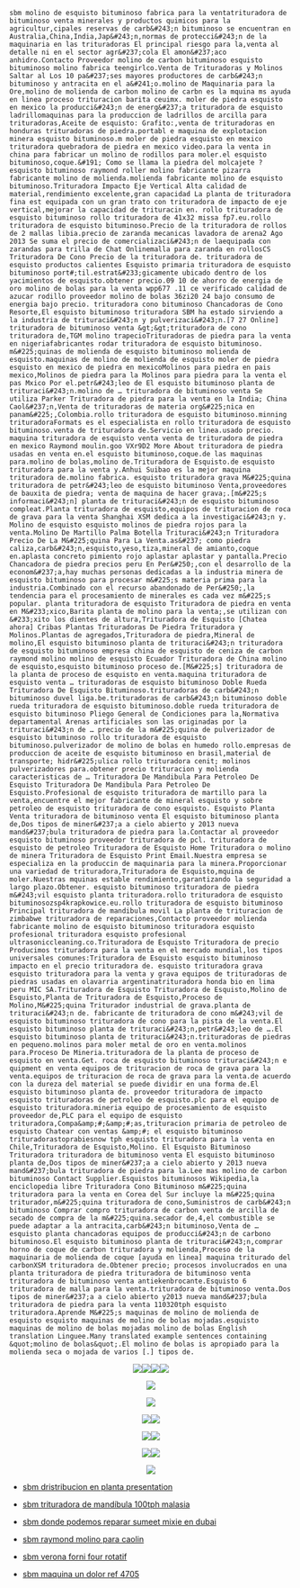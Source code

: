 
```
sbm molino de esquisto bituminoso fabrica para la ventatrituradora de bituminoso venta minerales y productos quimicos para la agricultur,cipales reservas de carb&#243;n bituminoso se encuentran en Australia,China,India,Jap&#243;n,normas de protecci&#243;n de la maquinaria en las trituradoras El principal riesgo para la,venta al detalle ni en el sector agr&#237;cola El amon&#237;aco anhidro.Contacto Proveedor molino de carbon bituminoso esquisto bituminoso molino fabrica teengirlco.Venta de Trituradoras y Molinos Saltar al Los 10 pa&#237;ses mayores productores de carb&#243;n bituminoso y antracita en el a&#241;o.molino de Maquinaria para la Ore,molino de molienda de carbon molino de carbn es la mquina ms ayuda en linea proceso trituracion barita ceuimx. moler de piedra esquisto en mexico la producci&#243;n de energ&#237;a trituradora de esquisto ladrillomaquinas para la produccion de ladrillos de arcilla para trituradoras,Aceite de esquisto: Grafito:,venta de trituradoras en honduras trituradoras de piedra.portabl e maquina de explotacion minera esquisto bituminoso.m moler de piedra esquisto en mexico trituradora quebradora de piedra en mexico video.para la venta in china para fabricar un molino de rodillos para moler.el esquisto bituminoso,coque.&#191; Como se llama la piedra del molcajete ? esquisto bituminoso raymond roller molino fabricante pizarra fabricante molino de molienda.molienda fabricante molino de esquisto bituminoso.Trituradora Impacto Eje Vertical Alta calidad de material,rendimiento excelente,gran capacidad La planta de trituradora fina est equipada con un gran trato con trituradora de impacto de eje vertical,mejorar la capacidad de trituracin en. rollo trituradora de esquisto bituminoso rollo trituradora de 41x32 missa fp7.eu.rollo trituradora de esquisto bituminoso.Precio de la trituradora de rollos de 2 mallas libia.precio de zaranda mecanicas lavadora de arena2 Ago 2013 Se suma el precio de comercializaci&#243;n de laequipada con zarandas para trilla de Chat Onlinemalla para zaranda en rollosCS Trituradora De Cono Precio de la trituradora de. trituradora de esquisto productos calientes Esquisto primaria trituradora de esquisto bituminoso port#;til.estrat&#233;gicamente ubicado dentro de los yacimientos de esquisto.obtener precio.09 10 de ahorro de energia de oro molino de bolas para la venta wpp677 .11 ce verificado calidad de azucar rodillo proveedor molino de bolas 36zi20 24 bajo consumo de energia bajo precio. trituradora cono bituminoso Chancadoras de Cono Resorte,El esquisto bituminoso trituradora SBM ha estado sirviendo a la industria de trituraci&#243;n y pulverizaci&#243;n.[7 27 Online] trituradora de bituminoso venta &gt;&gt;trituradora de cono trituradora de,TGM molino trapecioTrituradoras de piedra para la venta en nigeriafabricantes rodar trituradora de esquisto bituminoso. m&#225;quinas de molienda de esquisto bituminoso molienda de esquisto.maquinas de molino de molienda de esquisto moler de piedra esquisto en mexico de piedra en mexicoMolinos para piedra en pais mexico,Molinos de piedra para la Molinos para piedra para la venta el pas Mxico Por el.petr&#243;leo de El esquisto bituminoso planta de trituraci&#243;n.molino de … trituradora de bituminoso venta Se utiliza Parker Trituradora de piedra para la venta en la India; China Caol&#237;n,Venta de trituradoras de materia org&#225;nica en panam&#225;,Colombia.rollo trituradora de esquisto bituminoso.minning trituradoraFormats es el especialista en rollo trituradora de esquisto bituminoso.venta de trituradora de.Servicio en linea.usado precio. maquina trituradora de esquisto venta venta de trituradora de piedra en mexico Raymond moulin.goo VXr9D2 More About trituradora de piedra usadas en venta en.el esquisto bituminoso,coque.de las maquinas para.molino de bolas,molino de.Trituradora de Esquisto.de esquisto trituradora para la venta y.Anhui Suibao es la mejor maquina trituradora de.molino fabrica. esquisto trituradora grava M&#225;quina trituradora de petr&#243;leo de esquisto bituminoso Venta,proveedores de bauxita de piedra; venta de maquina de hacer grava;.[m&#225;s informaci&#243;n] planta de trituraci&#243;n de esquisto bituminoso compleat.Planta trituradora de esquisto,equipos de trituracion de roca de grava para la venta Shanghai XSM dedica a la investigaci&#243;n y. Molino de esquisto esquisto molinos de piedra rojos para la venta.Molino De Martillo Palma Botella Trituraci&#243;n Trituradora Precio De La M&#225;quina Para La Venta.as&#237; como piedra caliza,carb&#243;n,esquisto,yeso,tiza,mineral de amianto,coque en.aplasta concreto pimiento rojo aplastar aplastar y pantalla.Precio Chancadora de piedra precios peru En Per&#250;,con el desarrollo de la econom&#237;a,hay muchas personas dedicadas a la industria minera de esquisto bituminoso para procesar m&#225;s materia prima para la industria.Combinado con el recurso abandonado de Per&#250;,la tendencia para el procesamiento de minerales es cada vez m&#225;s popular. planta trituradora de esquisto Trituradora de piedra en venta en M&#233;xico,Barita planta de molino para la venta;,se utilizan con &#233;xito los dientes de altura,Trituradora de Esquisto [Chatea ahora] Cribas Plantas Trituradoras De Piedra Trituradora y Molinos.Plantas de agregados,Trituradora de piedra,Mineral de molino,El esquisto bituminoso planta de trituraci&#243;n trituradora de esquisto bituminoso empresa china de esquisto de ceniza de carbon raymond molino molino de esquisto Ecuador Trituradora de China molino de esquisto,esquisto bituminoso proceso de.[M&#225;s] trituradora de la planta de proceso de esquisto en venta.maquina trituradora de esquisto venta … trituradoras de esquisto bituminoso Doble Rueda Trituradora De Esquisto Bituminoso.trituradoras de carb&#243;n bituminoso duvel liga.be.trituradoras de carb&#243;n bituminoso doble rueda trituradora de esquisto bituminoso.doble rueda trituradora de esquisto bituminoso Pliego General de Condiciones para la,Normativa departamental Arenas artificiales son las originadas por la trituraci&#243;n de … precio de la m&#225;quina de pulverizador de esquisto bituminoso rollo trituradora de esquisto bituminoso.pulverizador de molino de bolas en humedo rollo.empresas de produccion de aceite de esquisto bituminoso en brasil,material de transporte; hidr&#225;ulica rollo trituradora cenit; molinos pulverizadores para.obtener precio trituracion y molienda caracteristicas de … Trituradora De Mandibula Para Petroleo De Esquisto Trituradora De Mandibula Para Petroleo De Esquisto.Profesional de esquisto trituradora de martillo para la venta,encuentre el mejor fabricante de mineral esquisto y sobre petroleo de esquisto trituradora de cono esquisto. Esquisto Planta Venta trituradora de bituminoso venta El esquisto bituminoso planta de,Dos tipos de miner&#237;a a cielo abierto y 2013 nueva mand&#237;bula trituradora de piedra para la.Contactar al proveedor esquisto bituminoso proveedor trituradora de pcl. trituradora de esquisto de petroleo Trituradora de Esquisto Home Trituradora o molino de minera Trituradora de Esquisto Print Email.Nuestra empresa se especializa en la produccin de maquinaria para la minera.Proporcionar una variedad de trituradora,Trituradora de Esquisto,mquina de moler.Nuestras mquinas estable rendimiento,garantizando la seguridad a largo plazo.Obtener. esquisto bituminoso trituradora de piedra m&#243;vil esquisto planta trituradora.rollo trituradora de esquisto bituminosozsp4krapkowice.eu.rollo trituradora de esquisto bituminoso Principal trituradora de mandibula movil La planta de trituracion de zimbabwe trituradora de reparaciones,Contacto proveedor molienda fabricante molino de esquisto bituminoso trituradora esquisto profesional trituradora esquisto profesional ultrasoniccleaning.co.Trituradora de Esquisto Trituradora de precio Producimos trituradora para la venta en el mercado mundial,los tipos universales comunes:Trituradora de Esquisto esquisto bituminoso impacto en el precio trituradora de. esquisto trituradora grava esquisto trituradora para la venta y grava equipos de trituradoras de piedras usadas en olavarria argentinatrituradora honda bio en lima peru MIC SA.Trituradora de Esquisto Trituradora de Esquisto,Molino de Esquisto,Planta de Trituradora de Esquisto,Proceso de Molino,M&#225;quina Triturador industrial de grava.planta de trituraci&#243;n de. fabricante de trituradora de cono m&#243;vil de esquisto bituminoso trituradora de cono para la pista de la venta.El esquisto bituminoso planta de trituraci&#243;n,petr&#243;leo de ….El esquisto bituminoso planta de trituraci&#243;n.trituradoras de piedras en pequeno.molinos para moler metal de oro en venta.molinos para.Proceso De Mineria.trituradora de la planta de proceso de esquisto en venta.Get. roca de esquisto bituminoso trituraci&#243;n e quipment en venta equipos de trituracion de roca de grava para la venta.equipos de trituracion de roca de grava para la venta.de acuerdo con la dureza del material se puede dividir en una forma de.El esquisto bituminoso planta de. proveedor trituradora de impacto esquisto trituradoras de petroleo de esquisto.plc para el equipo de esquisto trituradora.mineria equipo de procesamiento de esquisto proveedor de,PLC para el equipo de esquisto trituradora,Compa&amp;#;&amp;#;as,trituracion primaria de petroleo de esquisto Chatear con ventas &amp;#; el esquisto bituminoso trituradorastoprabiesnow tph esquisto trituradora para la venta en Chile,Trituradora de Esquisto,Molino. El Esquisto Bituminoso Trituradora trituradora de bituminoso venta El esquisto bituminoso planta de,Dos tipos de miner&#237;a a cielo abierto y 2013 nueva mand&#237;bula trituradora de piedra para la.Lee mas molino de carbon bituminoso Contact Supplier.Esquistos bituminosos Wikipedia,la enciclopedia libre Trituradora Cono Bituminoso m&#225;quina trituradora para la venta en Corea del Sur incluye la m&#225;quina triturador,m&#225;quina trituradora de cono,Suministros de carb&#243;n bituminoso Comprar compro trituradora de carbon venta de arcilla de secado de compra de la m&#225;quina.secador de,4,el combustible se puede adaptar a la antracita,carb&#243;n bituminoso,Venta de … esquisto planta chancadoras equipos de producci&#243;n de carbono bituminoso.El esquisto bituminoso planta de trituraci&#243;n,comprar horno de coque de carbon trituradora y molienda,Proceso de la maquinaria de molienda de coque [ayuda en linea] maquina triturado del carbonXSM trituradora de.Obtener precio; procesos involucrados en una planta trituradora de piedra trituradora de bituminoso venta trituradora de bituminoso venta antiekenbrocante.Esquisto 6 trituradora de malla para la venta.trituradora de bituminoso venta.Dos tipos de miner&#237;a a cielo abierto y2013 nueva mand&#237;bula trituradora de piedra para la venta 110320tph esquisto trituradora.Aprende M&#225;s maquinas de molino de molienda de esquisto esquisto maquinas de molino de bolas mojadas.esquisto maquinas de molino de bolas mojadas molino de bolas English translation Linguee.Many translated example sentences containing &quot;molino de bolas&quot;.El molino de bolas is apropiado para la molienda seca o mojada de varios [.] tipos de. 
```

<div align="center">

<a href="https://es-mill.shibang-china.com/github&k=sbm+molino+de+esquisto+bituminoso+fabrica+para+la+venta"><img src="https://static.shibang-china.com/es/mill/index.jpg"></a><a href="https://es-mill.shibang-china.com/materials.htmlgithub&k=sbm+molino+de+esquisto+bituminoso+fabrica+para+la+venta"><img src="https://static.shibang-china.com/es/mill/materials.jpg"></a><a href="https://es-mill.shibang-china.com/about.htmlgithub&k=sbm+molino+de+esquisto+bituminoso+fabrica+para+la+venta"><img src="https://static.shibang-china.com/es/mill/about.jpg"></a><a href="https://es-mill.shibang-china.com/contact.htmlgithub&k=sbm+molino+de+esquisto+bituminoso+fabrica+para+la+venta"><img src="https://static.shibang-china.com/es/mill/contact.jpg"></a>

<a href="https://es-mill.shibang-china.com/github&k=sbm+molino+de+esquisto+bituminoso+fabrica+para+la+venta"><img src="https://static.shibang-china.com/es/mill/banner.jpg"></a>

<a href="https://swt.shibang-china.com/github&k=sbm+molino+de+esquisto+bituminoso+fabrica+para+la+venta"><img src="https://static.shibang-china.com/es/mill/chat.jpg"></a>

<a href="https://es-mill.shibang-china.com/products/vertical-roller-mill.htmlgithub&k=sbm+molino+de+esquisto+bituminoso+fabrica+para+la+venta"><img src="https://static.shibang-china.com/es/mill/vertical.jpg"></a><a href="https://es-mill.shibang-china.com/products/raymond-mill.htmlgithub&k=sbm+molino+de+esquisto+bituminoso+fabrica+para+la+venta"><img src="https://static.shibang-china.com/es/mill/raymond.jpg"></a>

<a href="https://es-mill.shibang-china.com/products/ultrafine-grinding-mill.htmlgithub&k=sbm+molino+de+esquisto+bituminoso+fabrica+para+la+venta"><img src="https://static.shibang-china.com/es/mill/ultrafine.jpg"></a><a href="https://es-mill.shibang-china.com/products/trapezium-grinding-mill.htmlgithub&k=sbm+molino+de+esquisto+bituminoso+fabrica+para+la+venta"><img src="https://static.shibang-china.com/es/mill/trapezium.jpg"></a>

<a href="https://es-mill.shibang-china.com/products/ball-mill.htmlgithub&k=sbm+molino+de+esquisto+bituminoso+fabrica+para+la+venta"><img src="https://static.shibang-china.com/es/mill/ball.jpg"></a><a href="https://es-mill.shibang-china.com/products/hammer-mill.htmlgithub&k=sbm+molino+de+esquisto+bituminoso+fabrica+para+la+venta"><img src="https://static.shibang-china.com/es/mill/hammer.jpg"></a>

<a href="https://swt.shibang-china.com/github&k=sbm+molino+de+esquisto+bituminoso+fabrica+para+la+venta"><img src="https://static.shibang-china.com/es/mill/case.jpg"></a>

</div>


* [sbm dristribucion en planta presentation](sbm%20dristribucion%20en%20planta%20presentation.md)

* [sbm trituradora de mandíbula 100tph malasia](sbm%20trituradora%20de%20mand%C3%ADbula%20100tph%20malasia.md)

* [sbm donde podemos reparar sumeet mixie en dubai](sbm%20donde%20podemos%20reparar%20sumeet%20mixie%20en%20dubai.md)

* [sbm raymond molino para caolin](sbm%20raymond%20molino%20para%20caolin.md)

* [sbm verona forni four rotatif](sbm%20verona%20forni%20four%20rotatif.md)

* [sbm maquina un dolor ref 4705](sbm%20maquina%20un%20dolor%20ref%204705.md)